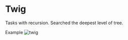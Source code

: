 # Twig

Tasks with recursion.
Searched the deepest level of tree.

Example
![twig](https://user-images.githubusercontent.com/34347865/45655369-7f8e2080-bae8-11e8-9e17-0100aa479d07.gif)
